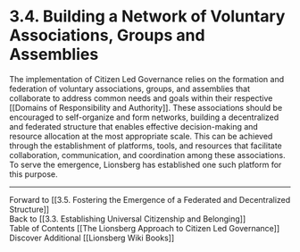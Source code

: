# 3.4. Building a Network of Voluntary Associations, Groups and Assemblies

The implementation of Citizen Led Governance relies on the formation and federation of voluntary associations, groups, and assemblies that collaborate to address common needs and goals within their respective [[Domains of Responsibility and Authority]].  These associations should be encouraged to self-organize and form networks, building a decentralized and federated structure that enables effective decision-making and resource allocation at the most appropriate scale. This can be achieved through the establishment of platforms, tools, and resources that facilitate collaboration, communication, and coordination among these associations. To serve the emergence, Lionsberg has established one such platform for this purpose. 

___

Forward to [[3.5. Fostering the Emergence of a Federated and Decentralized Structure]]  
Back to [[3.3. Establishing Universal Citizenship and Belonging]]  
Table of Contents [[The Lionsberg Approach to Citizen Led Governance]]
Discover Additional [[Lionsberg Wiki Books]]  